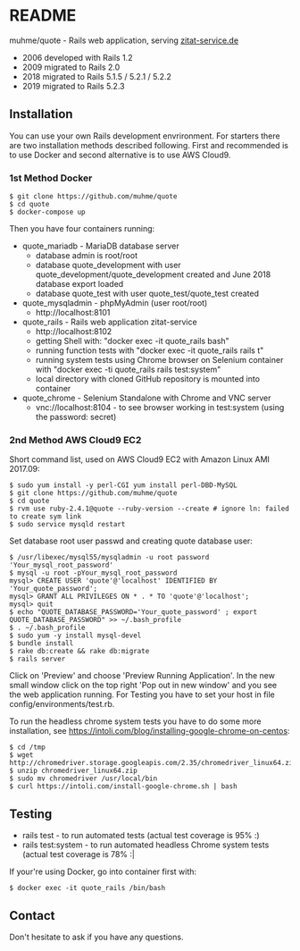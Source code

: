 # README

muhme/quote - Rails web application, serving [zitat-service.de](https://www.zitat-service.de)
* 2006 developed with Rails 1.2
* 2009 migrated to Rails 2.0
* 2018 migrated to Rails 5.1.5 / 5.2.1 / 5.2.2
* 2019 migrated to Rails 5.2.3

## Installation
You can use your own Rails development envrironment. For starters there are two installation methods described following. First and recommended is to use Docker and second alternative is to use AWS Cloud9.
### 1st Method Docker
```
$ git clone https://github.com/muhme/quote
$ cd quote
$ docker-compose up
```
Then you have four containers running:
* quote_mariadb - MariaDB database server
  * database admin is root/root
  * database quote_development with user quote_development/quote_development created and June 2018 database export loaded
  * database quote_test with user quote_test/quote_test created
* quote_mysqladmin - phpMyAdmin (user root/root)
  * http://localhost:8101
* quote_rails - Rails web application zitat-service
  * http://localhost:8102
  * getting Shell with: "docker exec -it quote_rails bash"
  * running function tests with "docker exec -it quote_rails rails t"
  * running system tests using Chrome browser on Selenium container with "docker exec -ti quote_rails rails test:system"
  * local directory with cloned GitHub repository is mounted into container
* quote_chrome - Selenium Standalone with Chrome and VNC server
  * vnc://localhost:8104 - to see browser working in test:system (using the password: secret)
### 2nd Method AWS Cloud9 EC2
Short command list, used on AWS Cloud9 EC2 with Amazon Linux AMI 2017.09:
```
$ sudo yum install -y perl-CGI yum install perl-DBD-MySQL
$ git clone https://github.com/muhme/quote
$ cd quote
$ rvm use ruby-2.4.1@quote --ruby-version --create # ignore ln: failed to create sym link
$ sudo service mysqld restart
```
Set database root user passwd and creating quote database user:
```
$ /usr/libexec/mysql55/mysqladmin -u root password 'Your_mysql_root_password'
$ mysql -u root -pYour_mysql_root_password
mysql> CREATE USER 'quote'@'localhost' IDENTIFIED BY 'Your_quote_password';
mysql> GRANT ALL PRIVILEGES ON * . * TO 'quote'@'localhost';
mysql> quit
$ echo "QUOTE_DATABASE_PASSWORD='Your_quote_password' ; export QUOTE_DATABASE_PASSWORD" >> ~/.bash_profile
$ . ~/.bash_profile
$ sudo yum -y install mysql-devel
$ bundle install
$ rake db:create && rake db:migrate
$ rails server
```
Click on 'Preview' and choose 'Preview Running Application'. In the new small window click on the top right 'Pop out in new window' and you see the web application running. For Testing you have to set your host in file config/environments/test.rb.

To run the headless chrome system tests you have to do some more installation, see https://intoli.com/blog/installing-google-chrome-on-centos:
```
$ cd /tmp
$ wget http://chromedriver.storage.googleapis.com/2.35/chromedriver_linux64.zip
$ unzip chromedriver_linux64.zip
$ sudo mv chromedriver /usr/local/bin
$ curl https://intoli.com/install-google-chrome.sh | bash
```
## Testing

* rails test - to run automated tests (actual test coverage is 95% :)
* rails test:system - to run automated headless Chrome system tests (actual test coverage is 78% :|

If your're using Docker, go into container first with:
```
$ docker exec -it quote_rails /bin/bash
```

## Contact

Don't hesitate to ask if you have any questions.
